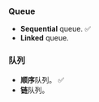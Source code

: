 ### Queue

- **Sequential** queue. :white_check_mark:
- **Linked** queue.


### 队列

- **顺序**队列。 :white_check_mark:
- **链**队列。
